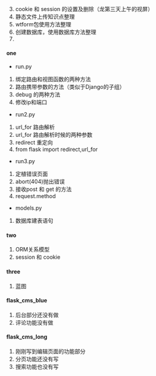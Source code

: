 3. cookie 和 session 的设置及删除（龙第三天上午的视屏）
4. 静态文件上传知识点整理
5. wtform包使用方法整理
6. 创建数据库，使用数据库方法整理
7. 


#### one
- run.py
1. 绑定路由和视图函数的两种方法
2. 路由携带参数的方法（类似于Django的子组）
3. debug 的两种方法
4. 修改ip和端口 
- run2.py
1. url_for 路由解析
2. url_for 路由解析时候的两种参数
3. redirect 重定向
4. from flask import redirect,url_for
- run3.py
1. 定植错误页面
2. abort(404)抛出错误 
3. 接收post 和 get 的方法
4. request.method
- models.py
1. 数据库建表语句

#### two
1. ORM关系模型
2. session 和 cookie

#### three
1. 蓝图

#### flask_cms_blue
1. 后台部分还没有做
2. 评论功能没有做


#### flask_cms_long
1. 刚刚写到编辑页面的功能部分
2. 分页功能还没有写
3. 搜索功能也没有写




